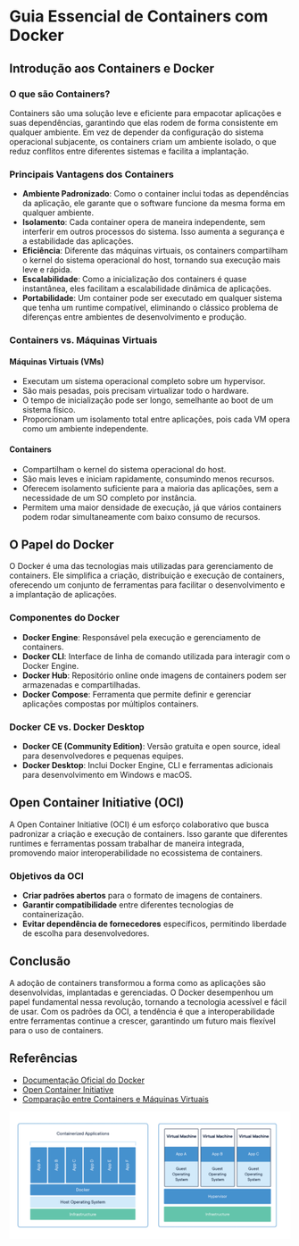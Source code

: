 # Guia Essencial de Containers com Docker

## Introdução aos Containers e Docker

### O que são Containers?
Containers são uma solução leve e eficiente para empacotar aplicações e suas dependências, garantindo que elas rodem de forma consistente em qualquer ambiente. Em vez de depender da configuração do sistema operacional subjacente, os containers criam um ambiente isolado, o que reduz conflitos entre diferentes sistemas e facilita a implantação.

### Principais Vantagens dos Containers

- **Ambiente Padronizado**: Como o container inclui todas as dependências da aplicação, ele garante que o software funcione da mesma forma em qualquer ambiente.
- **Isolamento**: Cada container opera de maneira independente, sem interferir em outros processos do sistema. Isso aumenta a segurança e a estabilidade das aplicações.
- **Eficiência**: Diferente das máquinas virtuais, os containers compartilham o kernel do sistema operacional do host, tornando sua execução mais leve e rápida.
- **Escalabilidade**: Como a inicialização dos containers é quase instantânea, eles facilitam a escalabilidade dinâmica de aplicações.
- **Portabilidade**: Um container pode ser executado em qualquer sistema que tenha um runtime compatível, eliminando o clássico problema de diferenças entre ambientes de desenvolvimento e produção.

### Containers vs. Máquinas Virtuais

#### Máquinas Virtuais (VMs)
- Executam um sistema operacional completo sobre um hypervisor.
- São mais pesadas, pois precisam virtualizar todo o hardware.
- O tempo de inicialização pode ser longo, semelhante ao boot de um sistema físico.
- Proporcionam um isolamento total entre aplicações, pois cada VM opera como um ambiente independente.

#### Containers
- Compartilham o kernel do sistema operacional do host.
- São mais leves e iniciam rapidamente, consumindo menos recursos.
- Oferecem isolamento suficiente para a maioria das aplicações, sem a necessidade de um SO completo por instância.
- Permitem uma maior densidade de execução, já que vários containers podem rodar simultaneamente com baixo consumo de recursos.

## O Papel do Docker

O Docker é uma das tecnologias mais utilizadas para gerenciamento de containers. Ele simplifica a criação, distribuição e execução de containers, oferecendo um conjunto de ferramentas para facilitar o desenvolvimento e a implantação de aplicações.

### Componentes do Docker
- **Docker Engine**: Responsável pela execução e gerenciamento de containers.
- **Docker CLI**: Interface de linha de comando utilizada para interagir com o Docker Engine.
- **Docker Hub**: Repositório online onde imagens de containers podem ser armazenadas e compartilhadas.
- **Docker Compose**: Ferramenta que permite definir e gerenciar aplicações compostas por múltiplos containers.

### Docker CE vs. Docker Desktop
- **Docker CE (Community Edition)**: Versão gratuita e open source, ideal para desenvolvedores e pequenas equipes.
- **Docker Desktop**: Inclui Docker Engine, CLI e ferramentas adicionais para desenvolvimento em Windows e macOS.

## Open Container Initiative (OCI)

A Open Container Initiative (OCI) é um esforço colaborativo que busca padronizar a criação e execução de containers. Isso garante que diferentes runtimes e ferramentas possam trabalhar de maneira integrada, promovendo maior interoperabilidade no ecossistema de containers.

### Objetivos da OCI
- **Criar padrões abertos** para o formato de imagens de containers.
- **Garantir compatibilidade** entre diferentes tecnologias de containerização.
- **Evitar dependência de fornecedores** específicos, permitindo liberdade de escolha para desenvolvedores.

## Conclusão

A adoção de containers transformou a forma como as aplicações são desenvolvidas, implantadas e gerenciadas. O Docker desempenhou um papel fundamental nessa revolução, tornando a tecnologia acessível e fácil de usar. Com os padrões da OCI, a tendência é que a interoperabilidade entre ferramentas continue a crescer, garantindo um futuro mais flexível para o uso de containers.

## Referências
- [Documentação Oficial do Docker](https://docs.docker.com/)
- [Open Container Initiative](https://opencontainers.org/)
- [Comparação entre Containers e Máquinas Virtuais](https://www.docker.com/resources/what-container/)
  
![dockerVsVms](./img/docekrvsvms.png)
